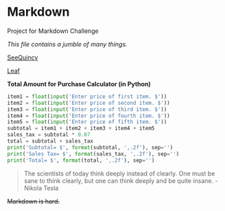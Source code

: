 # Markdown
Project for Markdown Challenge

*This file contains a jumble of many things.*

[SeeQuincy](SeeQuincy.md)

[Leaf](IMG_0862.jpg)

**Total Amount for Purchase Calculator (in Python)**
```python
item1 = float(input('Enter price of first item. $'))
item2 = float(input('Enter price of second item. $'))
item3 = float(input('Enter price of third item. $'))
item4 = float(input('Enter price of fourth item. $'))
item5 = float(input('Enter price of fifth item. $'))
subtotal = item1 + item2 + item3 + item4 + item5
sales_tax = subtotal * 0.07
total = subtotal + sales_tax
print('Subtotal= $', format(subtotal, ',.2f'), sep='')
print('Sales Tax= $', format(sales_tax, ',.2f'), sep='')
print('Total= $', format(total, ',.2f'), sep='')
```
>The scientists of today think deeply instead of clearly. One must be sane to think clearly, but one can think deeply and be quite insane. -Nikola Tesla


~~Markdown is hard.~~
